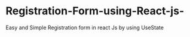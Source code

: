 # Registration-Form-using-React-js-
Easy and Simple Registration form in react Js by using UseState
